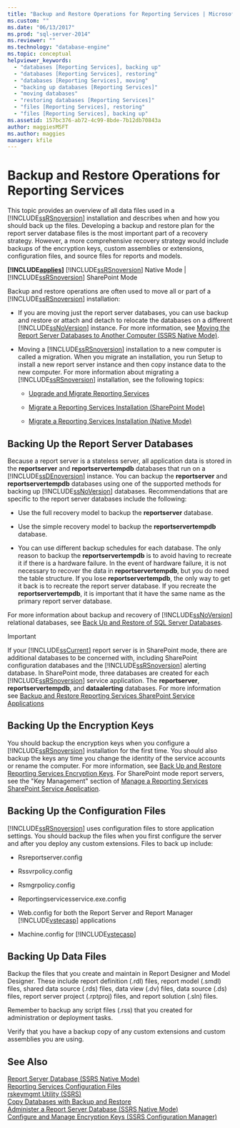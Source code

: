 ```yaml
---
title: "Backup and Restore Operations for Reporting Services | Microsoft Docs"
ms.custom: ""
ms.date: "06/13/2017"
ms.prod: "sql-server-2014"
ms.reviewer: ""
ms.technology: "database-engine"
ms.topic: conceptual
helpviewer_keywords: 
  - "databases [Reporting Services], backing up"
  - "databases [Reporting Services], restoring"
  - "databases [Reporting Services], moving"
  - "backing up databases [Reporting Services]"
  - "moving databases"
  - "restoring databases [Reporting Services]"
  - "files [Reporting Services], restoring"
  - "files [Reporting Services], backing up"
ms.assetid: 157bc376-ab72-4c99-8bde-7b12db70843a
author: maggiesMSFT
ms.author: maggies
manager: kfile
---
```

# Backup and Restore Operations for Reporting Services
  This topic provides an overview of all data files used in a [!INCLUDE[ssRSnoversion](../../includes/ssrsnoversion-md.md)] installation and describes when and how you should back up the files. Developing a backup and restore plan for the report server database files is the most important part of a recovery strategy. However, a more comprehensive recovery strategy would include backups of the encryption keys, custom assemblies or extensions, configuration files, and source files for reports and models.  
  
 **[!INCLUDE[applies](../../includes/applies-md.md)]**  [!INCLUDE[ssRSnoversion](../../includes/ssrsnoversion-md.md)] Native Mode | [!INCLUDE[ssRSnoversion](../../includes/ssrsnoversion-md.md)] SharePoint Mode  
  
 Backup and restore operations are often used to move all or part of a [!INCLUDE[ssRSnoversion](../../includes/ssrsnoversion-md.md)] installation:  
  
-   If you are moving just the report server databases, you can use backup and restore or attach and detach to relocate the databases on a different [!INCLUDE[ssNoVersion](../../includes/ssnoversion-md.md)] instance. For more information, see [Moving the Report Server Databases to Another Computer &#40;SSRS Native Mode&#41;](../report-server/moving-the-report-server-databases-to-another-computer-ssrs-native-mode.md).  
  
-   Moving a [!INCLUDE[ssRSnoversion](../../includes/ssrsnoversion-md.md)] installation to a new computer is called a migration. When you migrate an installation, you run Setup to install a new report server instance and then copy instance data to the new computer. For more information about migrating a [!INCLUDE[ssRSnoversion](../../includes/ssrsnoversion-md.md)] installation, see the following topics:  
  
    -   [Upgrade and Migrate Reporting Services](upgrade-and-migrate-reporting-services.md)  
  
    -   [Migrate a Reporting Services Installation &#40;SharePoint Mode&#41;](migrate-a-reporting-services-installation-sharepoint-mode.md)  
  
    -   [Migrate a Reporting Services Installation &#40;Native Mode&#41;](migrate-a-reporting-services-installation-native-mode.md)  
  
## Backing Up the Report Server Databases  
 Because a report server is a stateless server, all application data is stored in the **reportserver** and **reportservertempdb** databases that run on a [!INCLUDE[ssDEnoversion](../../includes/ssdenoversion-md.md)] instance. You can backup the **reportserver** and **reportservertempdb** databases using one of the supported methods for backing up [!INCLUDE[ssNoVersion](../../includes/ssnoversion-md.md)] databases. Recommendations that are specific to the report server databases include the following:  
  
-   Use the full recovery model to backup the **reportserver** database.  
  
-   Use the simple recovery model to backup the **reportservertempdb** database.  
  
-   You can use different backup schedules for each database. The only reason to backup the **reportservertempdb** is to avoid having to recreate it if there is a hardware failure. In the event of hardware failure, it is not necessary to recover the data in **reportservertempdb**, but you do need the table structure. If you lose **reportservertempdb**, the only way to get it back is to recreate the report server database. If you recreate the **reportservertempdb**, it is important that it have the same name as the primary report server database.  
  
 For more information about backup and recovery of [!INCLUDE[ssNoVersion](../../includes/ssnoversion-md.md)] relational databases, see [Back Up and Restore of SQL Server Databases](../../relational-databases/backup-restore/back-up-and-restore-of-sql-server-databases.md).  
  
> [!IMPORTANT]  
>  If your [!INCLUDE[ssCurrent](../../includes/sscurrent-md.md)] report server is in SharePoint mode, there are additional databases to be concerned with, including SharePoint configuration databases and the [!INCLUDE[ssRSnoversion](../../includes/ssrsnoversion-md.md)] alerting database. In SharePoint mode, three databases are created for each [!INCLUDE[ssRSnoversion](../../includes/ssrsnoversion-md.md)] service application. The **reportserver**, **reportservertempdb**, and **dataalerting** databases. For more information see [Backup and Restore Reporting Services SharePoint Service Applications](../backup-and-restore-reporting-services-sharepoint-service-applications.md)  
  
## Backing Up the Encryption Keys  
 You should backup the encryption keys when you configure a [!INCLUDE[ssRSnoversion](../../includes/ssrsnoversion-md.md)] installation for the first time. You should also backup the keys any time you change the identity of the service accounts or rename the computer. For more information, see [Back Up and Restore Reporting Services Encryption Keys](ssrs-encryption-keys-back-up-and-restore-encryption-keys.md). For SharePoint mode report servers, see the "Key Management" section of [Manage a Reporting Services SharePoint Service Application](../manage-a-reporting-services-sharepoint-service-application.md).  
  
## Backing Up the Configuration Files  
 [!INCLUDE[ssRSnoversion](../../includes/ssrsnoversion-md.md)] uses configuration files to store application settings. You should backup the files when you first configure the server and after you deploy any custom extensions. Files to back up include:  
  
-   Rsreportserver.config  
  
-   Rssvrpolicy.config  
  
-   Rsmgrpolicy.config  
  
-   Reportingservicesservice.exe.config  
  
-   Web.config for both the Report Server and Report Manager [!INCLUDE[vstecasp](../../includes/vstecasp-md.md)] applications  
  
-   Machine.config for [!INCLUDE[vstecasp](../../includes/vstecasp-md.md)]  
  
## Backing Up Data Files  
 Backup the files that you create and maintain in Report Designer and Model Designer. These include report definition (.rdl) files, report model (.smdl) files, shared data source (.rds) files, data view (.dv) files, data source (.ds) files, report server project (.rptproj) files, and report solution (.sln) files.  
  
 Remember to backup any script files (.rss) that you created for administration or deployment tasks.  
  
 Verify that you have a backup copy of any custom extensions and custom assemblies you are using.  
  
## See Also  
 [Report Server Database &#40;SSRS Native Mode&#41;](../report-server/report-server-database-ssrs-native-mode.md)   
 [Reporting Services Configuration Files](../report-server/reporting-services-configuration-files.md)   
 [rskeymgmt Utility &#40;SSRS&#41;](../tools/rskeymgmt-utility-ssrs.md)   
 [Copy Databases with Backup and Restore](../../relational-databases/databases/copy-databases-with-backup-and-restore.md)   
 [Administer a Report Server Database &#40;SSRS Native Mode&#41;](../report-server/administer-a-report-server-database-ssrs-native-mode.md)   
 [Configure and Manage Encryption Keys &#40;SSRS Configuration Manager&#41;](ssrs-encryption-keys-manage-encryption-keys.md)  
  
  
